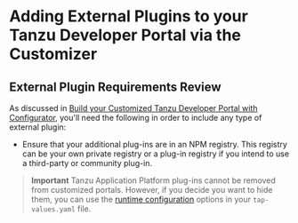 # Adding External Plugins to your Tanzu Developer Portal via the Customizer

## External Plugin Requirements Review
As discussed in [Build your Customized Tanzu Developer Portal with Configurator](./building.hbs.md#prereqs), you'll need the following in order to include any type of external plugin:

- Ensure that your additional plug-ins are in an NPM registry. This registry can be your own
  private registry or a plug-in registry if you intend to use a third-party or community plug-in.

> **Important** Tanzu Application Platform plug-ins cannot be removed from customized portals.
> However, if you decide you want to hide them, you can use the
> [runtime configuration](concepts.hbs.md#runtime) options in your `tap-values.yaml` file.